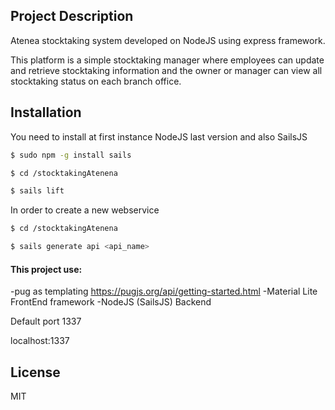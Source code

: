## Project Description

Atenea stocktaking system developed on NodeJS using express framework.

This platform is a simple stocktaking manager where employees can update and retrieve stocktaking
information and the owner or manager can view all stocktaking status on each branch office.


## Installation

You need to install at first instance NodeJS last version and also SailsJS
```bash
$ sudo npm -g install sails

$ cd /stocktakingAtenena

$ sails lift
```

In order to create a new webservice
```bash
$ cd /stocktakingAtenena

$ sails generate api <api_name>
```

#### This project use:
-pug as templating https://pugjs.org/api/getting-started.html
-Material Lite FrontEnd framework
-NodeJS (SailsJS) Backend

Default port 1337

localhost:1337

## License

MIT
